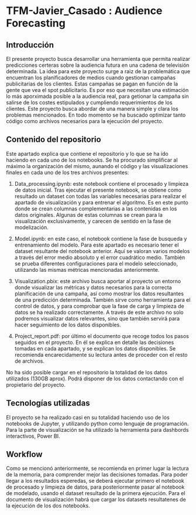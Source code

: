 # TFM-Javier_Casado : Audience Forecasting


## Introducción

El presente proyecto busca desarrollar una herramienta que permita realizar predicciones certeras sobre la audiencia futura en una cadena de televisión determinada. La idea para este proyecto surge a raiz de la problemática que encuentran los planificadores de medios cuando gestionan campañas publicitarias de los clientes. Estas campañas se pagan en función de la gente que vea el spot publicitario. Es por eso que necesitan una estimación lo más aporximada posible a la audiencia real, para getionar la campaña sin salirse de los costes estipulados y cumpliendo requerimientos de los clientes.
Este proyecto busca abordar de una manera simple y clara los problemas mencionados. En todo momento se ha buscado optimizar tanto código como archivos necesarios para la ejecución del proyecto.


## Contenido del repositorio

Este apartado explica que contiene el repositorio y lo que se ha ido haciendo en cada uno de los notebooks. Se ha procurado simplificar al máximo la organización del mismo, aunando el código y las visualizaciones finales en cada uno de los tres archivos presentes:

1. Data_processing.ipynb: este notebook contiene el procesado y limpieza de datos inicial. Tras ejecutar el presente notebook, se obtiene como resultado un dataset con todas las variables necesarias para realizar el apartado de visualización y para entrenar el algoritmo. Es en este punto donde se crean columnas complementarias a las contenidas en los datos originales. Algunas de estas columnas se crean para la visualización exclusivamente, y carecen de sentido en la fase de modelización.

2. Model.ipynb: en este caso, el notebook contiene la fase de busqueda y entrenamiento del modelo. Para este apartado es necesario tener el dataset resultante del notebook anterior. Aquí se valoran varios modelos a través del error medio absoluto y el error cuadrático medio. También se prueba diferentes configuraciones para el modelo seleccionado, utilizando las mismas métricas mencionadas anteriormente.

3. Visualization.pbix: este archivo busca aportar al proyecto un entorno donde visualizar las métricas y datos necesarios para la correcta planificación de una campaña, así como mostrar los datos resultantes de una predicción determinada. También sirve como herramienta para el control de datos, y para comprobar que la fase de carga y limpieza de datos se ha realizado correctamente. A través de este archivo no solo podremos visualizar datos relevantes, sino que también servirá para hacer seguimiento de los datos disponibles.

4. Project_report.pdf: por último el documento que recoge todos los pasos seguidos en el proyecto. En él se explica en detalle las decisiones tomadas en cada apartado, y se explican los datos disponibles. Se recomienda encarecidamente su lectura antes de proceder con el resto de archivos.

No ha sido posible cargar en el repositorio la totalidad de los datos utilizados (130GB aprox). Podrá disponer de los datos contactando con el propietario del proyecto.


## Tecnologías utilizadas

El proyecto se ha realizado casi en su totalidad haciendo uso de los notebooks de Jupyter, y utilizando python como lenguaje de programación. Para la parte de visualización se ha utilizado la herramienta para dashbords interactivos, Power BI.


## Workflow

Como se mencionó anteriormente, se recomienda en primer lugar la lectura de la memoria, para comprender mejor las decisiones tomadas. Para poder llegar a los resultados esperedas, se deberá ejecutar primero el notebook de procesado y limpieza de datos, para posteriormente pasar al notebook de modelado, usando el dataset resultado de la primera ejecución. Para el documento de visualización habrá que cargar los datasets resultatenes de la ejecución de los dos notebooks.
